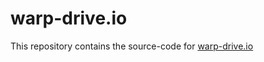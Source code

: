 # warp-drive.io

This repository contains the source-code for [warp-drive.io](https://warp-drive.io)
